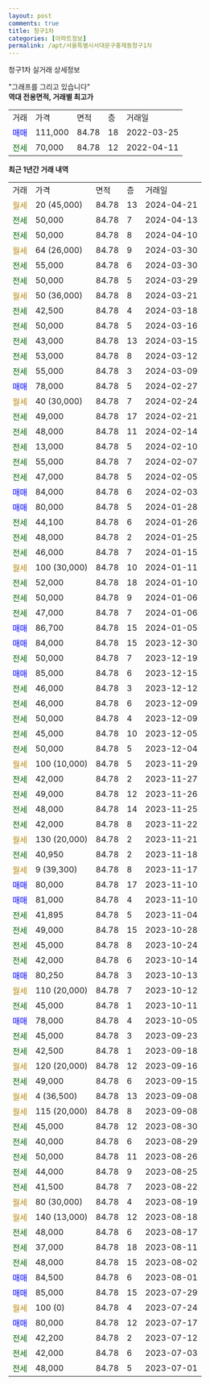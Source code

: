 ```yaml
---
layout: post
comments: true
title: 청구1차
categories: [아파트정보]
permalink: /apt/서울특별시서대문구홍제동청구1차
---
```


청구1차 실거래 상세정보

<script type="text/javascript">
  google.charts.load('current', {'packages':['line', 'corechart']});
  google.charts.setOnLoadCallback(drawChart);

  function drawChart() {
    var data = new google.visualization.DataTable();
    data.addColumn('date', '거래일');
    data.addColumn('number', "매매");
    data.addColumn('number', "전세");
    data.addColumn('number', "전매");

    data.addRows([[new Date(Date.parse("2024-04-21")), null, null, null], [new Date(Date.parse("2024-04-13")), null, 50000, null], [new Date(Date.parse("2024-04-10")), null, 50000, null], [new Date(Date.parse("2024-03-30")), null, null, null], [new Date(Date.parse("2024-03-30")), null, 55000, null], [new Date(Date.parse("2024-03-29")), null, 50000, null], [new Date(Date.parse("2024-03-21")), null, null, null], [new Date(Date.parse("2024-03-18")), null, 42500, null], [new Date(Date.parse("2024-03-16")), null, 50000, null], [new Date(Date.parse("2024-03-15")), null, 43000, null], [new Date(Date.parse("2024-03-12")), null, 53000, null], [new Date(Date.parse("2024-03-09")), null, 55000, null], [new Date(Date.parse("2024-02-27")), 78000, null, null], [new Date(Date.parse("2024-02-24")), null, null, null], [new Date(Date.parse("2024-02-21")), null, 49000, null], [new Date(Date.parse("2024-02-14")), null, 48000, null], [new Date(Date.parse("2024-02-10")), null, 13000, null], [new Date(Date.parse("2024-02-07")), null, 55000, null], [new Date(Date.parse("2024-02-05")), null, 47000, null], [new Date(Date.parse("2024-02-03")), 84000, null, null], [new Date(Date.parse("2024-01-28")), 80000, null, null], [new Date(Date.parse("2024-01-26")), null, 44100, null], [new Date(Date.parse("2024-01-25")), null, 48000, null], [new Date(Date.parse("2024-01-15")), null, 46000, null], [new Date(Date.parse("2024-01-11")), null, null, null], [new Date(Date.parse("2024-01-10")), null, 52000, null], [new Date(Date.parse("2024-01-06")), null, 50000, null], [new Date(Date.parse("2024-01-06")), null, 47000, null], [new Date(Date.parse("2024-01-05")), 86700, null, null], [new Date(Date.parse("2023-12-30")), 84000, null, null], [new Date(Date.parse("2023-12-19")), null, 50000, null], [new Date(Date.parse("2023-12-15")), 85000, null, null], [new Date(Date.parse("2023-12-12")), null, 46000, null], [new Date(Date.parse("2023-12-09")), null, 46000, null], [new Date(Date.parse("2023-12-09")), null, 50000, null], [new Date(Date.parse("2023-12-05")), null, 45000, null], [new Date(Date.parse("2023-12-04")), null, 50000, null], [new Date(Date.parse("2023-11-29")), null, null, null], [new Date(Date.parse("2023-11-27")), null, 42000, null], [new Date(Date.parse("2023-11-26")), null, 49000, null], [new Date(Date.parse("2023-11-25")), null, 48000, null], [new Date(Date.parse("2023-11-22")), null, 42000, null], [new Date(Date.parse("2023-11-21")), null, null, null], [new Date(Date.parse("2023-11-18")), null, 40950, null], [new Date(Date.parse("2023-11-17")), null, null, null], [new Date(Date.parse("2023-11-10")), 80000, null, null], [new Date(Date.parse("2023-11-10")), 81000, null, null], [new Date(Date.parse("2023-11-04")), null, 41895, null], [new Date(Date.parse("2023-10-28")), null, 49000, null], [new Date(Date.parse("2023-10-24")), null, 45000, null], [new Date(Date.parse("2023-10-14")), null, 42000, null], [new Date(Date.parse("2023-10-13")), 80250, null, null], [new Date(Date.parse("2023-10-12")), null, null, null], [new Date(Date.parse("2023-10-11")), null, 45000, null], [new Date(Date.parse("2023-10-05")), 78000, null, null], [new Date(Date.parse("2023-09-23")), null, 45000, null], [new Date(Date.parse("2023-09-18")), null, 42500, null], [new Date(Date.parse("2023-09-16")), null, null, null], [new Date(Date.parse("2023-09-15")), null, 49000, null], [new Date(Date.parse("2023-09-08")), null, null, null], [new Date(Date.parse("2023-09-08")), null, null, null], [new Date(Date.parse("2023-08-30")), null, 45000, null], [new Date(Date.parse("2023-08-29")), null, 40000, null], [new Date(Date.parse("2023-08-26")), null, 50000, null], [new Date(Date.parse("2023-08-25")), null, 44000, null], [new Date(Date.parse("2023-08-22")), null, 41500, null], [new Date(Date.parse("2023-08-19")), null, null, null], [new Date(Date.parse("2023-08-18")), null, null, null], [new Date(Date.parse("2023-08-17")), null, 48000, null], [new Date(Date.parse("2023-08-11")), null, 37000, null], [new Date(Date.parse("2023-08-02")), null, 48000, null], [new Date(Date.parse("2023-08-01")), 84500, null, null], [new Date(Date.parse("2023-07-29")), 85000, null, null], [new Date(Date.parse("2023-07-24")), null, null, null], [new Date(Date.parse("2023-07-17")), 80000, null, null], [new Date(Date.parse("2023-07-12")), null, 42200, null], [new Date(Date.parse("2023-07-03")), null, 42000, null], [new Date(Date.parse("2023-07-01")), null, 48000, null]]);

    var options = {
      hAxis: {
        format: 'yyyy/MM/dd'
      },    
      lineWidth: 0,
      pointsVisible: true,    
      title: '최근 1년간 유형별 실거래가 분포',
      legend: { position: 'bottom' }
    };

    var formatter = new google.visualization.NumberFormat({pattern:'###,###'} );
    formatter.format(data, 1);
    formatter.format(data, 2);
    
    setTimeout(function() {
        var chart = new google.visualization.LineChart(document.getElementById('columnchart_material'));
        chart.draw(data, (options));
        document.getElementById('loading').style.display = 'none';
    }, 200);
  }
</script>


<div id="loading" style="z-index:20; display: block; margin-left: 0px">"그래프를 그리고 있습니다"</div>
<div id="columnchart_material" style="width: 95%; margin-left: 0px; display: block"></div>
<!-- contents start -->
<b>역대 전용면적, 거래별 최고가</b>
<table class="sortable">
    <tr>
      <td>거래</td>
      <td>가격</td>
      <td>면적</td>
      <td>층</td>
      <td>거래일</td>
    </tr>
        <tr>
          <td><a style="color: blue">매매</a></td>
          <td>111,000</td>
          <td>84.78</td>
          <td>18</td>
          <td>2022-03-25</td>
        </tr>        
        <tr>
              <td><a style="color: darkgreen">전세</a></td>
              <td>70,000</td>
              <td>84.78</td>
              <td>12</td>
              <td>2022-04-11</td>
            </tr>        
    
</table>

<b>최근 1년간 거래 내역</b>

<table class="sortable">
    <tr>
      <td>거래</td>
      <td>가격</td>
      <td>면적</td>
      <td>층</td>
      <td>거래일</td>
    </tr>
    <tr>
      <td><a style="color: darkgoldenrod">월세</a></td>
      <td>20 (45,000)</td>
      <td>84.78</td>
      <td>13</td>
      <td>2024-04-21</td>
    </tr>          <tr>
      <td><a style="color: darkgreen">전세</a></td>
      <td>50,000</td>
      <td>84.78</td>
      <td>7</td>
      <td>2024-04-13</td>
    </tr>          <tr>
      <td><a style="color: darkgreen">전세</a></td>
      <td>50,000</td>
      <td>84.78</td>
      <td>8</td>
      <td>2024-04-10</td>
    </tr>          <tr>
      <td><a style="color: darkgoldenrod">월세</a></td>
      <td>64 (26,000)</td>
      <td>84.78</td>
      <td>9</td>
      <td>2024-03-30</td>
    </tr>          <tr>
      <td><a style="color: darkgreen">전세</a></td>
      <td>55,000</td>
      <td>84.78</td>
      <td>6</td>
      <td>2024-03-30</td>
    </tr>          <tr>
      <td><a style="color: darkgreen">전세</a></td>
      <td>50,000</td>
      <td>84.78</td>
      <td>5</td>
      <td>2024-03-29</td>
    </tr>          <tr>
      <td><a style="color: darkgoldenrod">월세</a></td>
      <td>50 (36,000)</td>
      <td>84.78</td>
      <td>8</td>
      <td>2024-03-21</td>
    </tr>          <tr>
      <td><a style="color: darkgreen">전세</a></td>
      <td>42,500</td>
      <td>84.78</td>
      <td>4</td>
      <td>2024-03-18</td>
    </tr>          <tr>
      <td><a style="color: darkgreen">전세</a></td>
      <td>50,000</td>
      <td>84.78</td>
      <td>5</td>
      <td>2024-03-16</td>
    </tr>          <tr>
      <td><a style="color: darkgreen">전세</a></td>
      <td>43,000</td>
      <td>84.78</td>
      <td>13</td>
      <td>2024-03-15</td>
    </tr>          <tr>
      <td><a style="color: darkgreen">전세</a></td>
      <td>53,000</td>
      <td>84.78</td>
      <td>8</td>
      <td>2024-03-12</td>
    </tr>          <tr>
      <td><a style="color: darkgreen">전세</a></td>
      <td>55,000</td>
      <td>84.78</td>
      <td>3</td>
      <td>2024-03-09</td>
    </tr>          <tr>
      <td><a style="color: blue">매매</a></td>
      <td>78,000</td>
      <td>84.78</td>
      <td>5</td>
      <td>2024-02-27</td>
    </tr>          <tr>
      <td><a style="color: darkgoldenrod">월세</a></td>
      <td>40 (30,000)</td>
      <td>84.78</td>
      <td>7</td>
      <td>2024-02-24</td>
    </tr>          <tr>
      <td><a style="color: darkgreen">전세</a></td>
      <td>49,000</td>
      <td>84.78</td>
      <td>17</td>
      <td>2024-02-21</td>
    </tr>          <tr>
      <td><a style="color: darkgreen">전세</a></td>
      <td>48,000</td>
      <td>84.78</td>
      <td>11</td>
      <td>2024-02-14</td>
    </tr>          <tr>
      <td><a style="color: darkgreen">전세</a></td>
      <td>13,000</td>
      <td>84.78</td>
      <td>5</td>
      <td>2024-02-10</td>
    </tr>          <tr>
      <td><a style="color: darkgreen">전세</a></td>
      <td>55,000</td>
      <td>84.78</td>
      <td>7</td>
      <td>2024-02-07</td>
    </tr>          <tr>
      <td><a style="color: darkgreen">전세</a></td>
      <td>47,000</td>
      <td>84.78</td>
      <td>5</td>
      <td>2024-02-05</td>
    </tr>          <tr>
      <td><a style="color: blue">매매</a></td>
      <td>84,000</td>
      <td>84.78</td>
      <td>6</td>
      <td>2024-02-03</td>
    </tr>          <tr>
      <td><a style="color: blue">매매</a></td>
      <td>80,000</td>
      <td>84.78</td>
      <td>5</td>
      <td>2024-01-28</td>
    </tr>          <tr>
      <td><a style="color: darkgreen">전세</a></td>
      <td>44,100</td>
      <td>84.78</td>
      <td>6</td>
      <td>2024-01-26</td>
    </tr>          <tr>
      <td><a style="color: darkgreen">전세</a></td>
      <td>48,000</td>
      <td>84.78</td>
      <td>2</td>
      <td>2024-01-25</td>
    </tr>          <tr>
      <td><a style="color: darkgreen">전세</a></td>
      <td>46,000</td>
      <td>84.78</td>
      <td>7</td>
      <td>2024-01-15</td>
    </tr>          <tr>
      <td><a style="color: darkgoldenrod">월세</a></td>
      <td>100 (30,000)</td>
      <td>84.78</td>
      <td>10</td>
      <td>2024-01-11</td>
    </tr>          <tr>
      <td><a style="color: darkgreen">전세</a></td>
      <td>52,000</td>
      <td>84.78</td>
      <td>18</td>
      <td>2024-01-10</td>
    </tr>          <tr>
      <td><a style="color: darkgreen">전세</a></td>
      <td>50,000</td>
      <td>84.78</td>
      <td>9</td>
      <td>2024-01-06</td>
    </tr>          <tr>
      <td><a style="color: darkgreen">전세</a></td>
      <td>47,000</td>
      <td>84.78</td>
      <td>7</td>
      <td>2024-01-06</td>
    </tr>          <tr>
      <td><a style="color: blue">매매</a></td>
      <td>86,700</td>
      <td>84.78</td>
      <td>15</td>
      <td>2024-01-05</td>
    </tr>          <tr>
      <td><a style="color: blue">매매</a></td>
      <td>84,000</td>
      <td>84.78</td>
      <td>15</td>
      <td>2023-12-30</td>
    </tr>          <tr>
      <td><a style="color: darkgreen">전세</a></td>
      <td>50,000</td>
      <td>84.78</td>
      <td>7</td>
      <td>2023-12-19</td>
    </tr>          <tr>
      <td><a style="color: blue">매매</a></td>
      <td>85,000</td>
      <td>84.78</td>
      <td>6</td>
      <td>2023-12-15</td>
    </tr>          <tr>
      <td><a style="color: darkgreen">전세</a></td>
      <td>46,000</td>
      <td>84.78</td>
      <td>3</td>
      <td>2023-12-12</td>
    </tr>          <tr>
      <td><a style="color: darkgreen">전세</a></td>
      <td>46,000</td>
      <td>84.78</td>
      <td>6</td>
      <td>2023-12-09</td>
    </tr>          <tr>
      <td><a style="color: darkgreen">전세</a></td>
      <td>50,000</td>
      <td>84.78</td>
      <td>4</td>
      <td>2023-12-09</td>
    </tr>          <tr>
      <td><a style="color: darkgreen">전세</a></td>
      <td>45,000</td>
      <td>84.78</td>
      <td>10</td>
      <td>2023-12-05</td>
    </tr>          <tr>
      <td><a style="color: darkgreen">전세</a></td>
      <td>50,000</td>
      <td>84.78</td>
      <td>5</td>
      <td>2023-12-04</td>
    </tr>          <tr>
      <td><a style="color: darkgoldenrod">월세</a></td>
      <td>100 (10,000)</td>
      <td>84.78</td>
      <td>5</td>
      <td>2023-11-29</td>
    </tr>          <tr>
      <td><a style="color: darkgreen">전세</a></td>
      <td>42,000</td>
      <td>84.78</td>
      <td>2</td>
      <td>2023-11-27</td>
    </tr>          <tr>
      <td><a style="color: darkgreen">전세</a></td>
      <td>49,000</td>
      <td>84.78</td>
      <td>12</td>
      <td>2023-11-26</td>
    </tr>          <tr>
      <td><a style="color: darkgreen">전세</a></td>
      <td>48,000</td>
      <td>84.78</td>
      <td>14</td>
      <td>2023-11-25</td>
    </tr>          <tr>
      <td><a style="color: darkgreen">전세</a></td>
      <td>42,000</td>
      <td>84.78</td>
      <td>8</td>
      <td>2023-11-22</td>
    </tr>          <tr>
      <td><a style="color: darkgoldenrod">월세</a></td>
      <td>130 (20,000)</td>
      <td>84.78</td>
      <td>2</td>
      <td>2023-11-21</td>
    </tr>          <tr>
      <td><a style="color: darkgreen">전세</a></td>
      <td>40,950</td>
      <td>84.78</td>
      <td>2</td>
      <td>2023-11-18</td>
    </tr>          <tr>
      <td><a style="color: darkgoldenrod">월세</a></td>
      <td>9 (39,300)</td>
      <td>84.78</td>
      <td>8</td>
      <td>2023-11-17</td>
    </tr>          <tr>
      <td><a style="color: blue">매매</a></td>
      <td>80,000</td>
      <td>84.78</td>
      <td>17</td>
      <td>2023-11-10</td>
    </tr>          <tr>
      <td><a style="color: blue">매매</a></td>
      <td>81,000</td>
      <td>84.78</td>
      <td>4</td>
      <td>2023-11-10</td>
    </tr>          <tr>
      <td><a style="color: darkgreen">전세</a></td>
      <td>41,895</td>
      <td>84.78</td>
      <td>5</td>
      <td>2023-11-04</td>
    </tr>          <tr>
      <td><a style="color: darkgreen">전세</a></td>
      <td>49,000</td>
      <td>84.78</td>
      <td>15</td>
      <td>2023-10-28</td>
    </tr>          <tr>
      <td><a style="color: darkgreen">전세</a></td>
      <td>45,000</td>
      <td>84.78</td>
      <td>8</td>
      <td>2023-10-24</td>
    </tr>          <tr>
      <td><a style="color: darkgreen">전세</a></td>
      <td>42,000</td>
      <td>84.78</td>
      <td>6</td>
      <td>2023-10-14</td>
    </tr>          <tr>
      <td><a style="color: blue">매매</a></td>
      <td>80,250</td>
      <td>84.78</td>
      <td>3</td>
      <td>2023-10-13</td>
    </tr>          <tr>
      <td><a style="color: darkgoldenrod">월세</a></td>
      <td>110 (20,000)</td>
      <td>84.78</td>
      <td>7</td>
      <td>2023-10-12</td>
    </tr>          <tr>
      <td><a style="color: darkgreen">전세</a></td>
      <td>45,000</td>
      <td>84.78</td>
      <td>1</td>
      <td>2023-10-11</td>
    </tr>          <tr>
      <td><a style="color: blue">매매</a></td>
      <td>78,000</td>
      <td>84.78</td>
      <td>4</td>
      <td>2023-10-05</td>
    </tr>          <tr>
      <td><a style="color: darkgreen">전세</a></td>
      <td>45,000</td>
      <td>84.78</td>
      <td>3</td>
      <td>2023-09-23</td>
    </tr>          <tr>
      <td><a style="color: darkgreen">전세</a></td>
      <td>42,500</td>
      <td>84.78</td>
      <td>1</td>
      <td>2023-09-18</td>
    </tr>          <tr>
      <td><a style="color: darkgoldenrod">월세</a></td>
      <td>120 (20,000)</td>
      <td>84.78</td>
      <td>12</td>
      <td>2023-09-16</td>
    </tr>          <tr>
      <td><a style="color: darkgreen">전세</a></td>
      <td>49,000</td>
      <td>84.78</td>
      <td>6</td>
      <td>2023-09-15</td>
    </tr>          <tr>
      <td><a style="color: darkgoldenrod">월세</a></td>
      <td>4 (36,500)</td>
      <td>84.78</td>
      <td>13</td>
      <td>2023-09-08</td>
    </tr>          <tr>
      <td><a style="color: darkgoldenrod">월세</a></td>
      <td>115 (20,000)</td>
      <td>84.78</td>
      <td>8</td>
      <td>2023-09-08</td>
    </tr>          <tr>
      <td><a style="color: darkgreen">전세</a></td>
      <td>45,000</td>
      <td>84.78</td>
      <td>12</td>
      <td>2023-08-30</td>
    </tr>          <tr>
      <td><a style="color: darkgreen">전세</a></td>
      <td>40,000</td>
      <td>84.78</td>
      <td>6</td>
      <td>2023-08-29</td>
    </tr>          <tr>
      <td><a style="color: darkgreen">전세</a></td>
      <td>50,000</td>
      <td>84.78</td>
      <td>11</td>
      <td>2023-08-26</td>
    </tr>          <tr>
      <td><a style="color: darkgreen">전세</a></td>
      <td>44,000</td>
      <td>84.78</td>
      <td>9</td>
      <td>2023-08-25</td>
    </tr>          <tr>
      <td><a style="color: darkgreen">전세</a></td>
      <td>41,500</td>
      <td>84.78</td>
      <td>7</td>
      <td>2023-08-22</td>
    </tr>          <tr>
      <td><a style="color: darkgoldenrod">월세</a></td>
      <td>80 (30,000)</td>
      <td>84.78</td>
      <td>4</td>
      <td>2023-08-19</td>
    </tr>          <tr>
      <td><a style="color: darkgoldenrod">월세</a></td>
      <td>140 (13,000)</td>
      <td>84.78</td>
      <td>12</td>
      <td>2023-08-18</td>
    </tr>          <tr>
      <td><a style="color: darkgreen">전세</a></td>
      <td>48,000</td>
      <td>84.78</td>
      <td>6</td>
      <td>2023-08-17</td>
    </tr>          <tr>
      <td><a style="color: darkgreen">전세</a></td>
      <td>37,000</td>
      <td>84.78</td>
      <td>18</td>
      <td>2023-08-11</td>
    </tr>          <tr>
      <td><a style="color: darkgreen">전세</a></td>
      <td>48,000</td>
      <td>84.78</td>
      <td>15</td>
      <td>2023-08-02</td>
    </tr>          <tr>
      <td><a style="color: blue">매매</a></td>
      <td>84,500</td>
      <td>84.78</td>
      <td>6</td>
      <td>2023-08-01</td>
    </tr>          <tr>
      <td><a style="color: blue">매매</a></td>
      <td>85,000</td>
      <td>84.78</td>
      <td>15</td>
      <td>2023-07-29</td>
    </tr>          <tr>
      <td><a style="color: darkgoldenrod">월세</a></td>
      <td>100 (0)</td>
      <td>84.78</td>
      <td>4</td>
      <td>2023-07-24</td>
    </tr>          <tr>
      <td><a style="color: blue">매매</a></td>
      <td>80,000</td>
      <td>84.78</td>
      <td>12</td>
      <td>2023-07-17</td>
    </tr>          <tr>
      <td><a style="color: darkgreen">전세</a></td>
      <td>42,200</td>
      <td>84.78</td>
      <td>2</td>
      <td>2023-07-12</td>
    </tr>          <tr>
      <td><a style="color: darkgreen">전세</a></td>
      <td>42,000</td>
      <td>84.78</td>
      <td>6</td>
      <td>2023-07-03</td>
    </tr>          <tr>
      <td><a style="color: darkgreen">전세</a></td>
      <td>48,000</td>
      <td>84.78</td>
      <td>5</td>
      <td>2023-07-01</td>
    </tr>      </table>
<!-- contents end -->    

